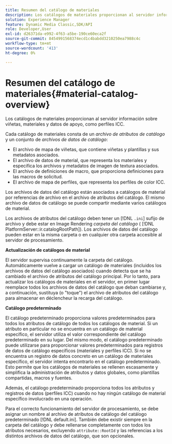 ```yaml
---
title: Resumen del catálogo de materiales
description: Los catálogos de materiales proporcionan al servidor información sobre viñetas, materiales y datos de apoyo, como perfiles ICC.
solution: Experience Manager
feature: Dynamic Media Classic,SDK/API
role: Developer,User
exl-id: d26371da-e992-4f63-a5be-190ce60eca2f
source-git-commit: 8454991568374ecd1c4babdd3210250ea7988c4c
workflow-type: tm+mt
source-wordcount: '413'
ht-degree: 0%

---
```


# Resumen del catálogo de materiales{#material-catalog-overview}

Los catálogos de materiales proporcionan al servidor información sobre viñetas, materiales y datos de apoyo, como perfiles ICC.

Cada catálogo de materiales consta de un *archivo de atributos de catálogo* y un conjunto de *archivos de datos de catálogo*:

* El archivo de mapa de viñetas, que contiene viñetas y plantillas y sus metadatos asociados.
* El archivo de datos de material, que representa los materiales y especifica los archivos y metadatos de imagen de textura asociados.
* El archivo de definiciones de macro, que proporciona definiciones para las macros de solicitud.
* El archivo de mapa de perfiles, que representa los perfiles de color ICC.

Los archivos de datos del catálogo están asociados a catálogos de material por referencias de archivo en el archivo de atributos del catálogo. El mismo archivo de datos de catálogo se puede compartir mediante varios catálogos de material.

Los archivos de atributos del catálogo deben tener un [!DNL `.ini`] sufijo de archivo y debe estar en Image Rendering *carpeta del catálogo* ( [!DNL PlatformServer::ir.catalogRootPath]). Los archivos de datos del catálogo pueden estar en la misma carpeta o en cualquier otra carpeta accesible al servidor de procesamiento.

**Actualización de catálogos de material**

El servidor supervisa continuamente la carpeta del catálogo. Automáticamente vuelve a cargar un catálogo de materiales (incluidos los archivos de datos del catálogo asociados) cuando detecta que se ha cambiado el archivo de atributos del catálogo principal. Por lo tanto, para actualizar los catálogos de materiales en el servidor, en primer lugar reemplace todos los archivos de datos del catálogo que deban cambiarse y, a continuación, sustituya (o &quot;toque&quot;) el archivo de atributos del catálogo para almacenar en déclencheur la recarga del catálogo.

**Catálogo predeterminado**

El catálogo predeterminado proporciona valores predeterminados para todos los atributos de catálogo de todos los catálogos de material. Si un atributo en particular no se encuentra en un catálogo de material específico, el servidor utiliza el valor correspondiente del catálogo predeterminado en su lugar. Del mismo modo, el catálogo predeterminado puede utilizarse para proporcionar valores predeterminados para registros de datos de catálogo específicos (materiales y perfiles ICC). Si no se encuentra un registro de datos concreto en un catálogo de materiales específico, el servidor intenta encontrarlo en el catálogo predeterminado. Esto permite que los catálogos de materiales se rellenen escasamente y simplifica la administración de atributos y datos globales, como plantillas compartidas, macros y fuentes.

Además, el catálogo predeterminado proporciona todos los atributos y registros de datos (perfiles ICC) cuando no hay ningún catálogo de material específico involucrado en una operación.

Para el correcto funcionamiento del servidor de procesamiento, se debe asignar un nombre al archivo de atributos de catálogo del catálogo predeterminado [!DNL default.ini]. También debe existir siempre en la carpeta del catálogo y debe rellenarse completamente con todos los atributos necesarios, excluyendo `attribute::RootId` y las referencias a los distintos archivos de datos del catálogo, que son opcionales.

<!-- **See also**

`PlatformServer::ir.catalogRootPath` -->
